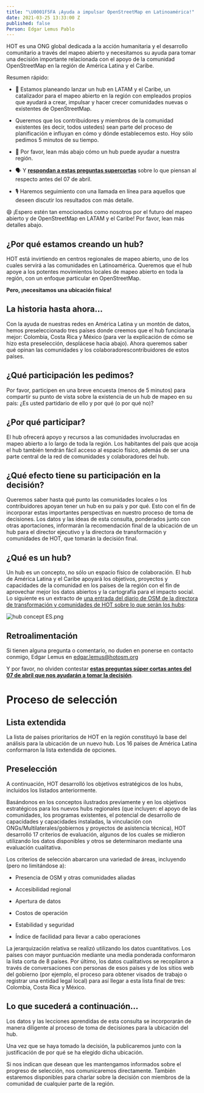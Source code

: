 ```yaml
---
title: "\U0001F5FA ¡Ayuda a impulsar OpenStreetMap en Latinoamérica!"
date: 2021-03-25 13:33:00 Z
published: false
Person: Edgar Lemus Pablo
---
```


HOT es una ONG global dedicada a la acción humanitaria y el desarrollo comunitario a través del mapeo abierto y necesitamos su ayuda para tomar una decisión importante relacionada con el apoyo de la comunidad OpenStreetMap en la región de América Latina y el Caribe.

Resumen rápido:

* 🚀 Estamos planeando lanzar un hub en LATAM y el Caribe, un catalizador para el mapeo abierto en la región con empleados propios que ayudará a crear, impulsar y hacer crecer comunidades nuevas o existentes de OpenStreetMap.

* Queremos que los contribuidores y miembros de la comunidad existentes (es decir, todos ustedes) sean parte del proceso de planificación e influyan en cómo y dónde establecemos esto. Hoy sólo pedimos 5 minutos de su tiempo.

* 📖 Por favor, lean más abajo cómo un hub puede ayudar a nuestra región.

* 🗣 Y [**respondan a estas preguntas supercortas**](https://forms.gle/K6Tg3ZNpHkjvwn528) sobre lo que piensan al respecto antes del 07 de abril.

* 🎙 Haremos seguimiento con una llamada en línea para aquellos que deseen discutir los resultados con más detalle.

😄 ¡Espero estén tan emocionados como nosotros por el futuro del mapeo abierto y de OpenStreetMap en LATAM y el Caribe! Por favor, lean más detalles abajo.


## ¿Por qué estamos creando un hub?

HOT está invirtiendo en centros regionales de mapeo abierto, uno de los cuales servirá a las comunidades en Latinoamérica. Queremos que el hub apoye a los potentes movimientos locales de mapeo abierto en toda la región, con un enfoque particular en OpenStreetMap.

**Pero, ¡necesitamos una ubicación física!**

## La historia hasta ahora...

Con la ayuda de nuestras redes en América Latina y un montón de datos, hemos preseleccionado tres países donde creemos que el hub funcionaría mejor: Colombia, Costa Rica y México (para ver la explicación de cómo se hizo esta preselección, desplácese hacia abajo). Ahora queremos saber qué opinan las comunidades y los colaboradorescontribuidores de estos países.

## ¿Qué participación les pedimos?

Por favor, participen en una breve encuesta (menos de 5 minutos) para compartir su punto de vista sobre la existencia de un hub de mapeo en su país: ¿Es usted partidario de ello y por qué (o por qué no)?

## ¿Por qué participar?

El hub ofrecerá apoyo y recursos a las comunidades involucradas en mapeo abierto a lo largo de toda la región. Los habitantes del país que acoja el hub también tendrán fácil acceso al espacio físico, además de ser una parte central de la red de comunidades y colaboradores del hub.

## ¿Qué efecto tiene su participación en la decisión?

Queremos saber hasta qué punto las comunidades locales o los contribuidores apoyan tener un hub en su país y por qué. Esto con el fin de incorporar estas importantes perspectivas en nuestro proceso de toma de decisiones. Los datos y las ideas de esta consulta, ponderados junto con otras aportaciones, informarán la recomendación final de la ubicación de un hub para el director ejecutivo y la directora de transformación y comunidades de HOT, que tomarán la decisión final.

## ¿Qué es un hub?

Un hub es un concepto, no sólo un espacio físico de colaboración. El hub de América Latina y el Caribe apoyará los objetivos, proyectos y capacidades de la comunidad en los países de la región con el fin de aprovechar mejor los datos abiertos y la cartografía para el impacto social. Lo siguiente es un extracto de [una entrada del diario de OSM de la directora de transformación y comunidades de HOT sobre lo que serán los hubs](https://www.openstreetmap.org/user/RebeccaF/diary/395774):

![hub concept ES.png](/uploads/hub%20concept%20ES.png)

## Retroalimentación

Si tienen alguna pregunta o comentario, no duden en ponerse en contacto conmigo, Edgar Lemus en [edgar.lemus@hotosm.org](mailto:edgar.lemus@hotosm.org)

Y por favor, no olviden contestar [**estas preguntas súper cortas antes del 07 de abril que nos ayudarán a tomar la decisión**](https://forms.gle/K6Tg3ZNpHkjvwn528).

# Proceso de selección

## Lista extendida

La lista de países prioritarios de HOT en la región constituyó la base del análisis para la ubicación de un nuevo hub. Los 16 países de América Latina conformaron la lista extendida de opciones.

## Preselección

A continuación, HOT desarrolló los objetivos estratégicos de los hubs, incluidos los listados anteriormente.

Basándonos en los conceptos ilustrados previamente y en los objetivos estratégicos para los nuevos hubs regionales (que incluyen: el apoyo de las comunidades, los programas existentes, el potencial de desarrollo de capacidades y capacidades instaladas, la vinculación con ONGs/Multilaterales/gobiernos y proyectos de asistencia técnica), HOT desarrolló 17 criterios de evaluación, algunos de los cuales se midieron utilizando los datos disponibles y otros se determinaron mediante una evaluación cualitativa.

Los criterios de selección abarcaron una variedad de áreas, incluyendo (pero no limitándose a):

* Presencia de OSM y otras comunidades aliadas

* Accesibilidad regional

* Apertura de datos

* Costos de operación

* Estabilidad y seguridad

* Índice de facilidad para llevar a cabo operaciones

La jerarquización relativa se realizó utilizando los datos cuantitativos. Los países con mayor puntuación mediante una media ponderada conformaron la lista corta de 8 países. Por último, los datos cualitativos se recopilaron a través de conversaciones con personas de esos países y de los sitios web del gobierno (por ejemplo, el proceso para obtener visados de trabajo o registrar una entidad legal local) para así llegar a esta lista final de tres: Colombia, Costa Rica y México.

## Lo que sucederá a continuación...

Los datos y las lecciones aprendidas de esta consulta se incorporarán de manera diligente al proceso de toma de decisiones para la ubicación del hub.

Una vez que se haya tomado la decisión, la publicaremos junto con la justificación de por qué se ha elegido dicha ubicación.

Si nos indican que desean que les mantengamos informados sobre el progreso de selección, nos comunicaremos directamente. También estaremos disponibles para charlar sobre la decisión con miembros de la comunidad de cualquier parte de la región.